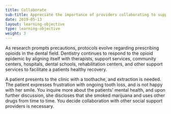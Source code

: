 ```yaml
---
title: Collaborate
sub-title: Appreciate the importance of providers collaborating to support patients with substance abuse
date: 2019-05-13
layout: learning-objective
type: learning-objective
weight: 3
---
```

As research prompts precautions, protocols evolve regarding prescribing opioids
in the dental field. Dentistry continues to respond to the opioid epidemic by
aligning itself with therapists, support services, community centers,
hospitals, dental schools, rehabilitation centers, and other support services to
facilitate a patients healthy recovery. 

A patient presents to the clinic with a toothache, and extraction is needed.
The patient expresses frustration with ongoing tooth loss, and is not happy
with her smile. You inquire more about the patients' mental health, and upon
further discussion, she discloses that she smoked marijuana and uses other drugs
from time to time. You decide collaboration with other social support providers
is necessary.

